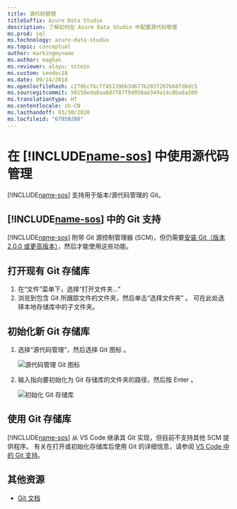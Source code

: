 ```yaml
---
title: 源代码管理
titleSuffix: Azure Data Studio
description: 了解如何在 Azure Data Studio 中配置源代码管理
ms.prod: sql
ms.technology: azure-data-studio
ms.topic: conceptual
author: markingmyname
ms.author: maghan
ms.reviewer: alayu; sstein
ms.custom: seodec18
ms.date: 09/24/2018
ms.openlocfilehash: c278bcf6cff451396b3d677b203f207b68fd6dc5
ms.sourcegitcommit: 58158eda0aa0d7f87f9d958ae349a14c0ba8a209
ms.translationtype: HT
ms.contentlocale: zh-CN
ms.lasthandoff: 03/30/2020
ms.locfileid: "67959280"
---
```

#  <a name="using-source-control-in-name-sos"></a>在 [!INCLUDE[name-sos](../includes/name-sos-short.md)] 中使用源代码管理

[!INCLUDE[name-sos](../includes/name-sos-short.md)] 支持用于版本/源代码管理的 Git。


## <a name="git-support-in-name-sos"></a>[!INCLUDE[name-sos](../includes/name-sos-short.md)] 中的 Git 支持

[!INCLUDE[name-sos](../includes/name-sos-short.md)] 附带 Git 源控制管理器 (SCM)，但仍需要[安装 Git（版本 2.0.0 或更高版本）](https://git-scm.com/download)，然后才能使用这些功能。 



## <a name="open-an-existing-git-repository"></a>打开现有 Git 存储库

1. 在“文件”菜单下，选择“打开文件夹...”  
2. 浏览到包含 Git 所跟踪文件的文件夹，然后单击“选择文件夹”  。 可在此处选择本地存储库中的子文件夹。


## <a name="initialize-a-new-git-repository"></a>初始化新 Git 存储库

1. 选择“源代码管理”，然后选择 Git 图标  。

   ![源代码管理 Git 图标](media/source-control/source-control.png)

1. 输入指向要初始化为 Git 存储库的文件夹的路径，然后按 Enter  。

   ![初始化 Git 存储库](media/source-control/initialize-git-repository.png)

## <a name="working-with-git-repositories"></a>使用 Git 存储库

[!INCLUDE[name-sos](../includes/name-sos-short.md)] 从 VS Code 继承其 Git 实现，但目前不支持其他 SCM 提供程序。 有关在打开或初始化存储库后使用 Git 的详细信息，请参阅 [VS Code 中的 Git 支持](https://code.visualstudio.com/docs/editor/versioncontrol#_git-support)。


## <a name="additional-resources"></a>其他资源
- [Git 文档](https://git-scm.com/documentation)
